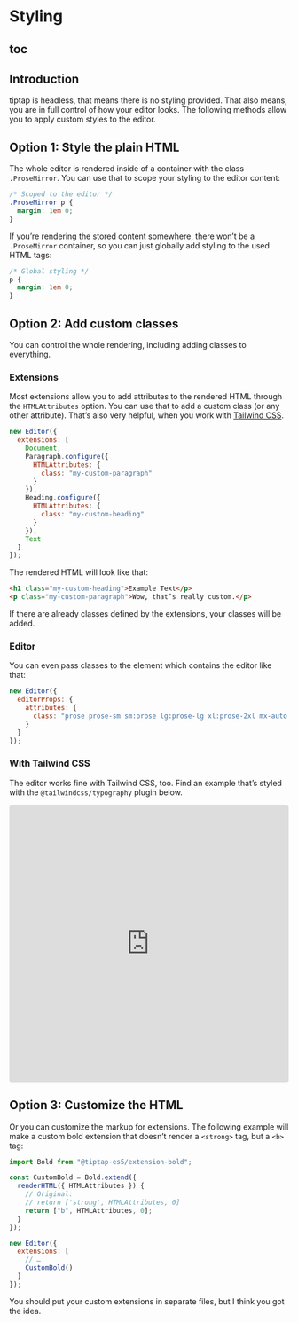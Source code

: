 # Styling

## toc

## Introduction

tiptap is headless, that means there is no styling provided. That also means, you are in full control of how your editor looks. The following methods allow you to apply custom styles to the editor.

## Option 1: Style the plain HTML

The whole editor is rendered inside of a container with the class `.ProseMirror`. You can use that to scope your styling to the editor content:

```css
/* Scoped to the editor */
.ProseMirror p {
  margin: 1em 0;
}
```

If you’re rendering the stored content somewhere, there won’t be a `.ProseMirror` container, so you can just globally add styling to the used HTML tags:

```css
/* Global styling */
p {
  margin: 1em 0;
}
```

## Option 2: Add custom classes

You can control the whole rendering, including adding classes to everything.

### Extensions

Most extensions allow you to add attributes to the rendered HTML through the `HTMLAttributes` option. You can use that to add a custom class (or any other attribute). That’s also very helpful, when you work with [Tailwind CSS](https://tailwindcss.com/).

```js
new Editor({
  extensions: [
    Document,
    Paragraph.configure({
      HTMLAttributes: {
        class: "my-custom-paragraph"
      }
    }),
    Heading.configure({
      HTMLAttributes: {
        class: "my-custom-heading"
      }
    }),
    Text
  ]
});
```

The rendered HTML will look like that:

```html
<h1 class="my-custom-heading">Example Text</p>
<p class="my-custom-paragraph">Wow, that’s really custom.</p>
```

If there are already classes defined by the extensions, your classes will be added.

### Editor

You can even pass classes to the element which contains the editor like that:

```js
new Editor({
  editorProps: {
    attributes: {
      class: "prose prose-sm sm:prose lg:prose-lg xl:prose-2xl mx-auto focus:outline-none"
    }
  }
});
```

### With Tailwind CSS

The editor works fine with Tailwind CSS, too. Find an example that’s styled with the `@tailwindcss/typography` plugin below.

<iframe
  src="https://codesandbox.io/embed/tiptap-demo-tailwind-iqjz0?fontsize=14&hidenavigation=1&module=%2Fsrc%2Findex.js&theme=dark&view=preview"
  style="width:100%; height:500px; border:0; border-radius: 4px; overflow:hidden;"
  title="tiptap-demo-tailwind"
  allow="accelerometer; ambient-light-sensor; camera; encrypted-media; geolocation; gyroscope; hid; microphone; midi; payment; usb; vr; xr-spatial-tracking"
  sandbox="allow-forms allow-modals allow-popups allow-presentation allow-same-origin allow-scripts"
></iframe>

## Option 3: Customize the HTML

Or you can customize the markup for extensions. The following example will make a custom bold extension that doesn’t render a `<strong>` tag, but a `<b>` tag:

```js
import Bold from "@tiptap-es5/extension-bold";

const CustomBold = Bold.extend({
  renderHTML({ HTMLAttributes }) {
    // Original:
    // return ['strong', HTMLAttributes, 0]
    return ["b", HTMLAttributes, 0];
  }
});

new Editor({
  extensions: [
    // …
    CustomBold()
  ]
});
```

You should put your custom extensions in separate files, but I think you got the idea.
